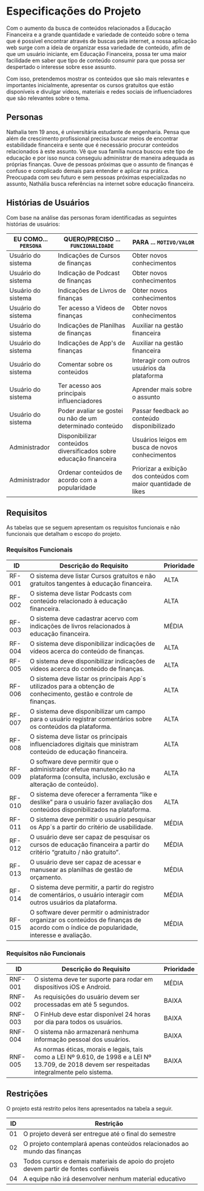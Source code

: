 # Especificações do Projeto

Com o aumento da busca de conteúdos relacionados a Educação Financeira e a grande quantidade e variedade de conteúdo sobre o tema que é possível encontrar através de buscas pela internet, a nossa aplicação web surge com a ideia de organizar essa variedade de conteúdo, afim de que um usuário iniciante, em Educação Financeira, possa ter uma maior facilidade em saber que tipo de conteúdo consumir para que possa ser despertado o interesse sobre esse assunto.

Com isso, pretendemos mostrar os conteúdos que são mais relevantes e importantes inicialmente, apresentar os cursos gratuitos que estão disponíveis e divulgar vídeos, materiais e redes sociais de influenciadores que são relevantes sobre o tema.

<!--
Definição do problema e ideia de solução a partir da perspectiva do usuário. É composta pela definição do  diagrama de personas, histórias de usuários, requisitos funcionais e não funcionais além das restrições do projeto.

Apresente uma visão geral do que será abordado nesta parte do documento, enumerando as técnicas e/ou ferramentas utilizadas para realizar a especificações do projeto. -->

## Personas

Nathalia tem 19 anos, é universitária estudante de engenharia. Pensa que além de crescimento profissional precisa buscar meios de encontrar estabilidade financeira e sente que é necessário procurar conteúdos relacionados à este assunto. Vê que sua família nunca buscou este tipo de educação e por isso nunca conseguiu administrar de maneira adequada as próprias finanças. Ouve de pessoas próximas que o assunto de finanças é confuso e complicado demais para entender e aplicar na prática. Preocupada com seu futuro e sem pessoas próximas especializadas no assunto, Nathália busca referências na internet sobre educação financeira.

<!-- Pedro Paulo tem 26 anos, é arquiteto recém-formado e autônomo. Pensa em se desenvolver profissionalmente através de um mestrado fora do país, pois adora viajar, é solteiro e sempre quis fazer um intercâmbio. Está buscando uma agência que o ajude a encontrar universidades na Europa que aceitem alunos estrangeiros.

Enumere e detalhe as personas da sua solução. Para tanto, baseie-se tanto nos documentos disponibilizados na disciplina e/ou nos seguintes links:

> **Links Úteis**:
> - [Rock Content](https://rockcontent.com/blog/personas/)
> - [Hotmart](https://blog.hotmart.com/pt-br/como-criar-persona-negocio/)
> - [O que é persona?](https://resultadosdigitais.com.br/blog/persona-o-que-e/)
> - [Persona x Público-alvo](https://flammo.com.br/blog/persona-e-publico-alvo-qual-a-diferenca/)
> - [Mapa de Empatia](https://resultadosdigitais.com.br/blog/mapa-da-empatia/)
> - [Mapa de Stalkeholders](https://www.racecomunicacao.com.br/blog/como-fazer-o-mapeamento-de-stakeholders/)
>
Lembre-se que você deve ser enumerar e descrever precisamente e personalizada todos os clientes ideais que sua solução almeja. -->

## Histórias de Usuários

Com base na análise das personas foram identificadas as seguintes histórias de usuários:

|EU COMO... `PERSONA`| QUERO/PRECISO ... `FUNCIONALIDADE` |PARA ... `MOTIVO/VALOR`                 |
|--------------------|------------------------------------|----------------------------------------|
|Usuário do sistema  | Indicações de Cursos de finanças         | Obter novos conhecimentos             |
|Usuário do sistema  | Indicação de Podcast de finanças         | Obter novos conhecimentos             |
|Usuário do sistema  | Indicações de Livros de finanças         | Obter novos conhecimentos             |
|Usuário do sistema  | Ter acesso a Vídeos de finanças          | Obter novos conhecimentos             |
|Usuário do sistema  | Indicações de Planilhas de finanças      | Auxiliar na gestão financeira         |
|Usuário do sistema  | Indicações de App's de finanças          | Auxiliar na gestão financeira         |
|Usuário do sistema  | Comentar sobre os conteúdos              | Interagir com outros usuários da plataforma                                                               |
|Usuário do sistema  | Ter acesso aos principais influenciadores                                        | Aprender mais sobre o assunto                                     |
|Usuário do sistema  | Poder avaliar se gostei ou não de um determinado conteúdo                        | Passar feedback ao conteúdo disponibilizado                       |
|Administrador       | Disponibilizar conteúdos diversificados sobre educação financeira                | Usuários leigos em busca de novos conhecimentos                   |
|Administrador       | Ordenar conteúdos de acordo com a popularidade                                   | Priorizar a exibição dos conteúdos com maior quantidade de likes  |

<!-- Apresente aqui as histórias de usuário que são relevantes para o projeto de sua solução. As Histórias de Usuário consistem em uma ferramenta poderosa para a compreensão e elicitação dos requisitos funcionais e não funcionais da sua aplicação. Se possível, agrupe as histórias de usuário por contexto, para facilitar consultas recorrentes à essa parte do documento.

> **Links Úteis**:
> - [Histórias de usuários com exemplos e template](https://www.atlassian.com/br/agile/project-management/user-stories)
> - [Como escrever boas histórias de usuário (User Stories)](https://medium.com/vertice/como-escrever-boas-users-stories-hist%C3%B3rias-de-usu%C3%A1rios-b29c75043fac)
> - [User Stories: requisitos que humanos entendem](https://www.luiztools.com.br/post/user-stories-descricao-de-requisitos-que-humanos-entendem/)
> - [Histórias de Usuários: mais exemplos](https://www.reqview.com/doc/user-stories-example.html)
> - [9 Common User Story Mistakes](https://airfocus.com/blog/user-story-mistakes/) -->

## Requisitos

As tabelas que se seguem apresentam os requisitos funcionais e não funcionais que detalham o escopo do projeto.

### Requisitos Funcionais

|ID    | Descrição do Requisito  | Prioridade |
|------|-----------------------------------------|----|
|RF-001| O sistema deve listar Cursos gratuitos e não gratuitos tangentes à educação financeira. | ALTA |
|RF-002| O sistema deve listar Podcasts  com conteúdo relacionado à educação financeira.  | ALTA |
|RF-003| O sistema deve cadastrar acervo com indicações de livros relacionados à educação financeira. | MÉDIA |
|RF-004| O sistema deve disponibilizar indicações de vídeos acerca do conteúdo de finanças. | ALTA |
|RF-005| O sistema deve disponibilizar indicações de vídeos acerca do conteúdo de finanças. | ALTA |
|RF-006| O sistema deve listar os principais App´s utilizados para a obtenção de conhecimento, gestão e controle de finanças. | ALTA |
|RF-007| O sistema deve disponibilizar um campo para o usuário registrar comentários sobre os conteúdos da plataforma. | ALTA |
|RF-008| O sistema deve listar os principais influenciadores digitais que ministram conteúdo de educação financeira. | ALTA |
|RF-009| O software deve permitir que o administrador efetue manutenção na plataforma (consulta, inclusão, exclusão e alteração de conteúdo). | ALTA |
|RF-010| O sistema deve oferecer a ferramenta “like e deslike” para o usuário fazer avaliação dos conteúdos disponibilizados na plataforma.| ALTA |
|RF-011| O sistema deve permitir o usuário pesquisar os App´s  a partir do critério de usabilidade.| MÉDIA |
|RF-012| O usuário deve ser capaz de pesquisar os cursos de educação financeira a partir do critério “gratuito / não gratuito”. | MÉDIA |
|RF-013| O usuário deve ser capaz de acessar e manusear as planilhas de gestão de orçamento. | MÉDIA |
|RF-014| O sistema deve permitir, a partir do registro de comentários, o usuário interagir com outros usuários da plataforma. | MÉDIA |
|RF-015| O software dever permitir o administrador organizar os conteúdos de finanças de acordo com o índice de popularidade, interesse e avaliação. | MÉDIA |



### Requisitos não Funcionais

|ID     | Descrição do Requisito  |Prioridade |
|-------|-------------------------|--
|RNF-001| O sistema deve ter suporte para rodar em dispositivos iOS e Android. | MÉDIA | 
|RNF-002| As requisições do usuário devem ser processadas em até 5 segundos.|  BAIXA |
|RNF-003| O FinHub deve estar disponível 24  horas por dia para todos os usuários. |  BAIXA |
|RNF-004| O sistema não armazenará nenhuma informação pessoal dos usuários.|  BAIXA |
|RNF-005| As normas éticas, morais e  legais, tais como a LEI Nº 9.610, de 1998 e a LEI Nº 13.709, de 2018 devem ser respeitadas integralmente pelo sistema. |  BAIXA |


## Restrições

O projeto está restrito pelos itens apresentados na tabela a seguir.

|ID| Restrição                                                                             |
|--|---------------------------------------------------------------------------------------|
|01| O projeto deverá ser entregue até o final do semestre                                 |
|02| O projeto contemplará apenas conteúdos relacionados ao mundo das finanças             |
|03| Todos cursos e demais materiais de apoio do projeto devem partir de fontes confiáveis |
|04| A equipe não irá desenvolver nenhum material educativo                                |
